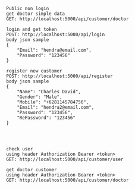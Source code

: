 	Public non login 
	get doctor simple data
	GET: http://localhost:5000/api/customer/doctor 

	login and get token
	POST: http://localhost:5000/api/login     
	body json sample
	{
		"Email": "hendra@email.com",
		"Password": "123456"
	}

	register new customer
	POST: http://localhost:5000/api/register    
	body json sample
	{
		"Name": "Charles David",
		"Gender": "Male",
		"Mobile": "+6281145784756",
		"Email": "hendra2@email.com",
		"Password": "123456",
		"RePassword": "123456"
	}




	check user
	using header Authorization Bearer <token>
	GET: http://localhost:5000/api/customer/user         

	get doctor customer
	using header Authorization Bearer <token>
	GET: http://localhost:5000/api/customer/doctor
